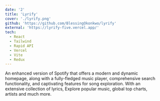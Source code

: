 ```yaml
---
date: '2'
title: 'Lyrify'
cover: './lyrify.png'
github: 'https://github.com/BlessingOkonkwo/lyrify'
external: 'https://lyrify-five.vercel.app/'
tech:
  - React
  - Tailwind
  - Rapid API
  - Vercel
  - Vite
  - Redux
---
```


An enhanced version of Spotify that offers a modern and dynamic homepage, along with a fully-fledged music player, comprehensive search functionality, and captivating features for song exploration. With an extensive collection of lyrics, Explore popular music, global top charts, artists and much more.

